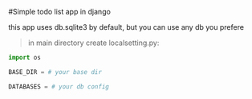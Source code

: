 
#Simple todo list app in django

this app uses db.sqlite3 by default, but you can use any db you prefere

>in main directory create localsetting.py:
```python
import os

BASE_DIR = # your base dir

DATABASES = # your db config
```


